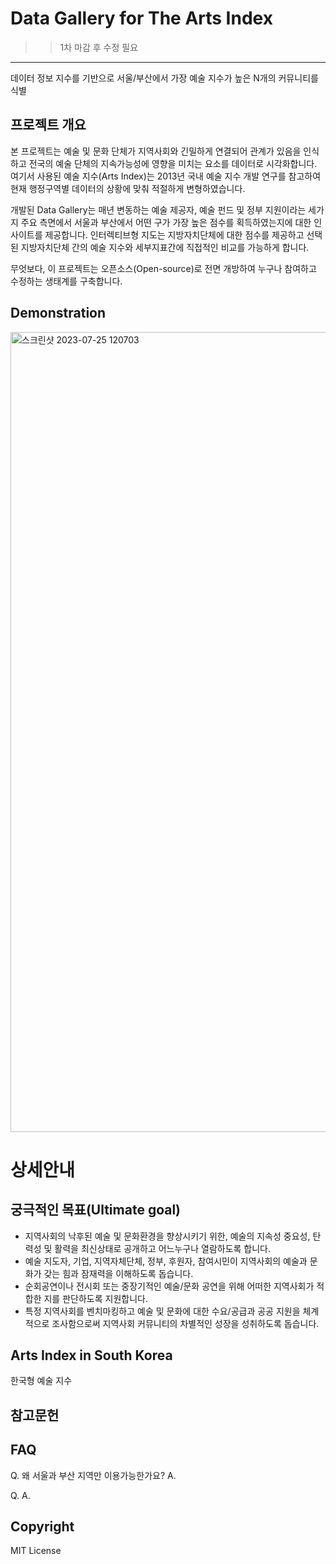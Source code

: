 # Data Gallery for The Arts Index 
>> 1차 마감 후 수정 필요


---
데이터 정보 지수를 기반으로 서울/부산에서 가장 예술 지수가 높은 N개의 커뮤니티를 식별

## 프로젝트 개요
본 프로젝트는 예술 및 문화 단체가 지역사회와 긴밀하게 연결되어 관계가 있음을 인식하고 전국의 예술 단체의 지속가능성에 영향을 미치는 요소를 데이터로 시각화합니다. 여기서 사용된 예술 지수(Arts Index)는 2013년 국내 예술 지수 개발 연구를 참고하여 현재 행정구역별 데이터의 상황에 맞춰 적절하게 변형하였습니다. 

개발된 Data Gallery는 매년 변동하는 예술 제공자, 예술 펀드 및 정부 지원이라는 세가지 주요 측면에서 서울과 부산에서 어떤 구가 가장 높은 점수를 획득하였는지에 대한 인사이트를 제공합니다. 인터렉티브형 지도는 지방자치단체에 대한 점수를 제공하고 선택된 지방자치단체 간의 예술 지수와 세부지표간에 직접적인 비교를 가능하게 합니다.

무엇보다, 이 프로젝트는 오픈소스(Open-source)로 전면 개방하여 누구나 참여하고 수정하는 생태계를 구축합니다. 

## Demonstration
<img width="1280" alt="스크린샷 2023-07-25 120703" src="https://github.com/eunjuyummy/The_Arts_Vibrancy_Index/assets/101487529/4efb3c54-efdb-41e7-9ab9-dfb64921036f">



# 상세안내

## 궁극적인 목표(Ultimate goal)
- 지역사회의 낙후된 예술 및 문화환경을 향상시키기 위한, 예술의 지속성 중요성, 탄력성 및 활력을 최신상태로 공개하고 어느누구나 열람하도록 합니다.
- 예술 지도자, 기업, 지역자체단체, 정부, 후원자, 참여시민이 지역사회의 예술과 문화가 갖는 힘과 잠재력을 이해하도록 돕습니다.
- 순회공연이나 전시회 또는 중장기적인 예술/문화 공연을 위해 어떠한 지역사회가 적합한 지를 판단하도록 지원합니다.
- 특정 지역사회를 벤치마킹하고 예술 및 문화에 대한 수요/공급과 공공 지원을 체계적으로 조사함으로써 지역사회 커뮤니티의 차별적인 성장을 성취하도록 돕습니다.

## Arts Index in South Korea
한국형 예술 지수



## 참고문헌

## FAQ
Q. 왜 서울과 부산 지역만 이용가능한가요?
A.

Q.
A.

## Copyright
MIT License
